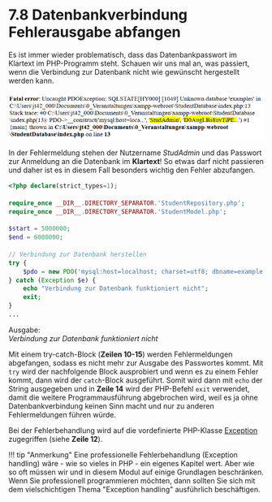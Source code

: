 # 7.8 Datenbankverbindung Fehlerausgabe abfangen

Es ist immer wieder problematisch, dass das Datenbankpasswort im Klartext im PHP-Programm steht. Schauen wir uns mal an, was passiert, wenn die Verbindung zur Datenbank nicht wie gewünscht hergestellt werden kann.

![Fehlerhafte Datenbankverbindung](./media/DatenbankError.png)

In der Fehlermeldung stehen der Nutzername *StudAdmin* und das Passwort zur Anmeldung an die Datenbank im **Klartext**! So etwas darf nicht passieren und daher ist es in diesem Fall besonders wichtig den Fehler abzufangen.


```php linenums="1"
<?php declare(strict_types=1);

require_once __DIR__.DIRECTORY_SEPARATOR.'StudentRepository.php';
require_once __DIR__.DIRECTORY_SEPARATOR.'StudentModel.php';

$start = 5000000;
$end = 6000000;

// Verbindung zur Datenbank herstellen
try {
    $pdo = new PDO('mysql:host=localhost; charset=utf8; dbname=example', 'StudAdmin', 'D0AugLBs8uvTiPE2');
} catch (Exception $e) {
    echo "Verbindung zur Datenbank funktioniert nicht";
    exit;
}
...
```

Ausgabe:<br>
*Verbindung zur Datenbank funktioniert nicht*

Mit einem try-catch-Block (**Zeilen 10-15**) werden Fehlermeldungen abgefangen, sodass es nicht mehr zur Ausgabe des Passwortes kommt. Mit `try` wird der nachfolgende Block ausprobiert und wenn es zu einem Fehler kommt, dann wird der `catch`-Block ausgeführt. Somit wird dann mit `echo` der String ausgegeben und in **Zeile 14** wird der PHP-Befehl `exit` verwendet, damit die weitere Programmausführung abgebrochen wird, weil es ja ohne Datenbankverbindung keinen Sinn macht und nur zu anderen Fehlermeldungen führen würde.

Bei der Fehlerbehandlung wird auf die vordefinierte PHP-Klasse [Exception](https://www.php.net/manual/de/class.exception.php) zugegriffen (siehe **Zeile 12**).

!!! tip "Anmerkung"
    Eine professionelle Fehlerbehandlung (Exception handling) wäre - wie so vieles in PHP - ein eigenes Kapitel wert. Aber wie so oft müssen wir und in diesem Modul auf einige Grundlagen beschränken. Wenn Sie professionell programmieren möchten, dann sollten Sie sich mit dem vielschichtigen Thema "Exception handling" ausführlich beschäftigen.
